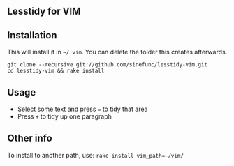 Lesstidy for VIM
----------------

Installation
------------

This will install it in `~/.vim`. You can delete the folder this creates afterwards.

    git clone --recursive git://github.com/sinefunc/lesstidy-vim.git
    cd lesstidy-vim && rake install


Usage
-----

 - Select some text and press `=` to tidy that area
 - Press `+` to tidy up one paragraph

Other info
----------

To install to another path, use: `rake install vim_path=~/vim/`
